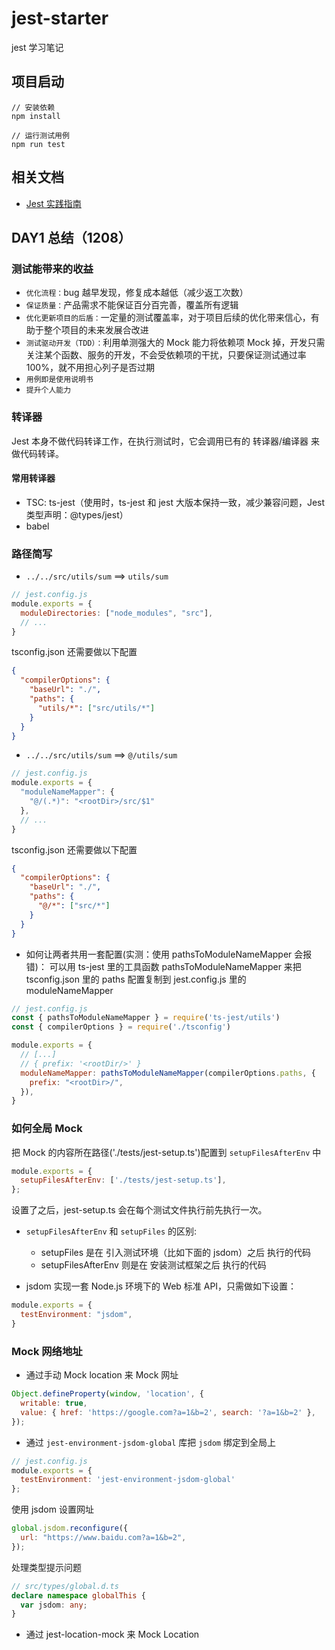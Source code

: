 # jest-starter
jest 学习笔记
## 项目启动
```
// 安装依赖
npm install

// 运行测试用例
npm run test
```
## 相关文档
* [Jest 实践指南](https://github.yanhaixiang.com/jest-tutorial/basic/tdd/#%E5%AE%9E%E6%88%98)

## DAY1 总结（1208）
### 测试能带来的收益
* `优化流程：`bug 越早发现，修复成本越低（减少返工次数）
* `保证质量：`产品需求不能保证百分百完善，覆盖所有逻辑
* `优化更新项目的后盾：`一定量的测试覆盖率，对于项目后续的优化带来信心，有助于整个项目的未来发展合改进
* `测试驱动开发（TDD）：`利用单测强大的 Mock 能力将依赖项 Mock 掉，开发只需关注某个函数、服务的开发，不会受依赖项的干扰，只要保证测试通过率 100%，就不用担心列子是否过期
* `用例即是使用说明书`
* `提升个人能力`

### 转译器
Jest 本身不做代码转译工作，在执行测试时，它会调用已有的 转译器/编译器 来做代码转译。
#### 常用转译器
* TSC: ts-jest（使用时，ts-jest 和 jest 大版本保持一致，减少兼容问题，Jest 类型声明：@types/jest）
* babel
### 路径简写
* `../../src/utils/sum` ==> `utils/sum`
```js
// jest.config.js
module.exports = {
  moduleDirectories: ["node_modules", "src"],
  // ...
}
```
tsconfig.json 还需要做以下配置
```json
{
  "compilerOptions": {
    "baseUrl": "./",
    "paths": {
      "utils/*": ["src/utils/*"]
    }
  }
}
```
* `../../src/utils/sum` ==> `@/utils/sum`
```js
// jest.config.js
module.exports = {
  "moduleNameMapper": {
    "@/(.*)": "<rootDir>/src/$1"
  },
  // ...
}
```
tsconfig.json 还需要做以下配置
```json
{
  "compilerOptions": {
    "baseUrl": "./",
    "paths": {
      "@/*": ["src/*"]
    }
  }
}
```
* 如何让两者共用一套配置(实测：使用 pathsToModuleNameMapper 会报错)： 
可以用 ts-jest 里的工具函数 pathsToModuleNameMapper 来把 tsconfig.json 里的 paths 配置复制到 jest.config.js 里的 moduleNameMapper
```js
// jest.config.js
const { pathsToModuleNameMapper } = require('ts-jest/utils')
const { compilerOptions } = require('./tsconfig')

module.exports = {
  // [...]
  // { prefix: '<rootDir/>' }
  moduleNameMapper: pathsToModuleNameMapper(compilerOptions.paths, {
    prefix: "<rootDir>/",
  }),
}
```

### 如何全局 Mock
把 Mock 的内容所在路径('./tests/jest-setup.ts')配置到 `setupFilesAfterEnv` 中
```js
module.exports = {
  setupFilesAfterEnv: ['./tests/jest-setup.ts'],
};
```
设置了之后，jest-setup.ts 会在每个测试文件执行前先执行一次。
* `setupFilesAfterEnv` 和 `setupFiles` 的区别: 
  * setupFiles 是在 引入测试环境（比如下面的 jsdom）之后 执行的代码
  * setupFilesAfterEnv 则是在 安装测试框架之后 执行的代码

* jsdom 实现一套 Node.js 环境下的 Web 标准 API，只需做如下设置：
```js
module.exports = {
  testEnvironment: "jsdom",
}
```

### Mock 网络地址
* 通过手动 Mock location 来 Mock 网址
```js
Object.defineProperty(window, 'location', {
  writable: true,
  value: { href: 'https://google.com?a=1&b=2', search: '?a=1&b=2' },
});
```
* 通过 `jest-environment-jsdom-global` 库把 `jsdom` 绑定到全局上
```js
// jest.config.js
module.exports = {
  testEnvironment: 'jest-environment-jsdom-global'
};
```
使用 jsdom 设置网址
```js
global.jsdom.reconfigure({
  url: "https://www.baidu.com?a=1&b=2",
});
```
处理类型提示问题
```ts
// src/types/global.d.ts
declare namespace globalThis {
  var jsdom: any;
}
```
* 通过 jest-location-mock 来 Mock Location